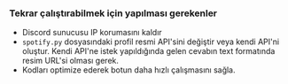 ### Tekrar çalıştırabilmek için yapılması gerekenler
- Discord sunucusu IP korumasını kaldır
- ``spotify.py`` dosyasındaki profil resmi API'sini değiştir veya kendi API'ni oluştur.
Kendi API'ne istek yapıldığında gelen cevabın text formatında resim URL'si olması gerek.
- Kodları optimize ederek botun daha hızlı çalışmasını sağla.
